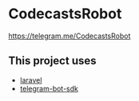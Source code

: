 # CodecastsRobot

<https://telegram.me/CodecastsRobot>

## This project uses

- [laravel](https://github.com/laravel/laravel)
- [telegram-bot-sdk](https://github.com/irazasyed/telegram-bot-sdk)